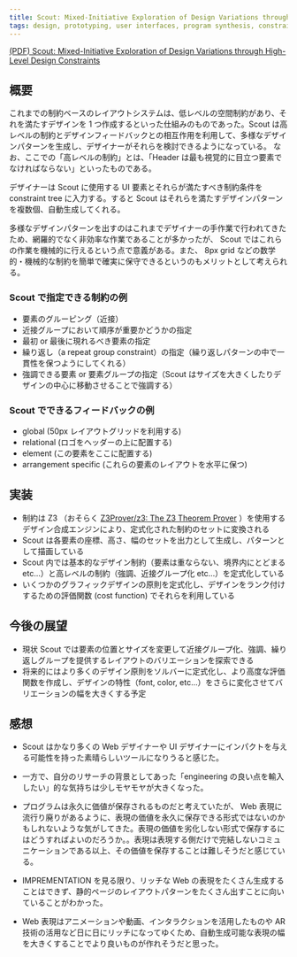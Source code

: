 ```yaml
---
title: Scout: Mixed-Initiative Exploration of Design Variations through High-Level Design Constraints
tags: design, prototyping, user interfaces, program synthesis, constraint solving
---
```


[(PDF) Scout: Mixed-Initiative Exploration of Design Variations through High-Level Design Constraints](https://www.researchgate.net/publication/328323220_Scout_Mixed-Initiative_Exploration_of_Design_Variations_through_High-Level_Design_Constraints)

## 概要

これまでの制約ベースのレイアウトシステムは、低レベルの空間制約があり、それを満たすデザインを 1 つ作成するといった仕組みのものであった。Scout は高レベルの制約とデザインフィードバックとの相互作用を利用して、多様なデザインパターンを生成し、デザイナーがそれらを検討できるようになっている。
なお、ここでの「高レベルの制約」とは、「Header は最も視覚的に目立つ要素でなければならない」といったものである。

デザイナーは Scout に使用する UI 要素とそれらが満たすべき制約条件を constraint tree に入力する。すると Scout はそれらを満たすデザインパターンを複数個、自動生成してくれる。

多様なデザインパターンを出すのはこれまでデザイナーの手作業で行われてきたため、網羅的でなく非効率な作業であることが多かったが、 Scout ではこれらの作業を機械的に行えるという点で意義がある。また、 8px grid などの数学的・機械的な制約を簡単で確実に保守できるというのもメリットとして考えられる。

### Scout で指定できる制約の例

- 要素のグルーピング（近接）
- 近接グループにおいて順序が重要かどうかの指定
- 最初 or 最後に現れるべき要素の指定
- 繰り返し（a repeat group constraint）の指定（繰り返しパターンの中で一貫性を保つようにしてくれる）
- 強調できる要素 or 要素グループの指定（Scout はサイズを大きくしたりデザインの中心に移動させることで強調する）

### Scout でできるフィードバックの例

- global (50px レイアウトグリッドを利用する)
- relational (ロゴをヘッダーの上に配置する)
- element (この要素をここに配置する)
- arrangement specific (これらの要素のレイアウトを水平に保つ)

## 実装

- 制約は Z3 （おそらく [Z3Prover/z3: The Z3 Theorem Prover](https://github.com/Z3Prover/z3) ）を使用するデザイン合成エンジンにより、定式化された制約のセットに変換される
- Scout は各要素の座標、高さ、幅のセットを出力として生成し、パターンとして描画している
- Scout 内では基本的なデザイン制約（要素は重ならない、境界内にとどまる etc...）と高レベルの制約（強調、近接グループ化 etc...）を定式化している
- いくつかのグラフィックデザインの原則を定式化し、デザインをランク付けするための評価関数 (cost function) でそれらを利用している

## 今後の展望

- 現状 Scout では要素の位置とサイズを変更して近接グループ化、強調、繰り返しグループを提供するレイアウトのバリエーションを探索できる
- 将来的にはより多くのデザイン原則をソルバーに定式化し、より高度な評価関数を作成し、デザインの特性（font, color, etc...）をさらに変化させてバリエーションの幅を大きくする予定

## 感想

- Scout はかなり多くの Web デザイナーや UI デザイナーにインパクトを与える可能性を持った素晴らしいツールになりうると感じた。
- 一方で、自分のリサーチの背景としてあった「engineering の良い点を輸入したい」的な気持ちは少しモヤモヤが大きくなった。
- プログラムは永久に価値が保存されるものだと考えていたが、 Web 表現に流行り廃りがあるように、表現の価値を永久に保存できる形式ではないのかもしれないような気がしてきた。表現の価値を劣化しない形式で保存するにはどうすればよいのだろうか。。表現は表現する側だけで完結しないコミュニケーションである以上、その価値を保存することは難しそうだと感じている。

- IMPREMENTATION を見る限り、リッチな Web の表現をたくさん生成することはできず、静的ページのレイアウトパターンをたくさん出すことに向いていることがわかった。
- Web 表現はアニメーションや動画、インタラクションを活用したものや AR 技術の活用など日に日にリッチになってゆくため、自動生成可能な表現の幅を大きくすることでより良いものが作れそうだと思った。
